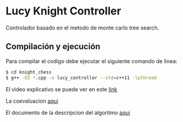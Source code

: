 # Lucy Knight Controller

Controlador basado en el metodo de monte carlo tree search.

## Compilación y ejecución

Para compilar el codigo debe ejecutar el siguiente comando de linea:
```bash
$ cd knight_chess
$ g++ -O3 *.cpp -o lucy_controller --std=c++11 -lpthread
```

El video explicativo se puede ver en este [link](https://www.google.cl)

La coevaluacion [aqui](COEVALUACION.md)

El documento de la descripcion del algoritmo [aqui](Descripcion_del_algoritmo.pdf)
